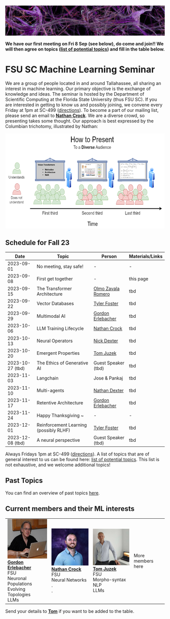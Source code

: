 ![Inspiring_banner](inspiring_banner2.jpg)

**We have our first meeting on Fri 8 Sep (see below), do come and join!! We will then agree on topics ([list of potential topics](/materials/topics.txt)) and fill in the table below.**

# FSU SC Machine Learning Seminar

We are a group of people located in and around Tallahassee, all sharing an interest in machine learning. Our primary objective is the exchange of knowledge and ideas. The seminar is hosted by the Department of Scientific Computing at the Florida State University (thus FSU SC). If you are interested in getting to know us and possibly joining, we convene every Friday at 1pm at SC-499 ([directions](https://goo.gl/maps/BJLxE3Q7H1MTBqMu6)). To become a part of our mailing list, please send an email to [**Nathan Crock**](https://www.sc.fsu.edu/people?uid=ndc08). We are a diverse crowd, so presenting takes some thought. Our approach is best expressed by the Columbian trichotomy, illustrated by Nathan: 

<img src="member_jpgs/columbian_trichotomy.jpg" alt="columbian_trichotomy.jpg" width="1200" height="300">

## Schedule for Fall 23

| Date       | Topic        | Person | Materials/Links |
|------------|--------------|--------|-----------------|
| 2023-09-01 | No meeting, stay safe! | - | - |
| 2023-09-08 | First get together | - | this page |
| 2023-09-15 | The Transformer Architecture | [Olmo Zavala Romero](https://www.sc.fsu.edu/people?uid=osz09) |  tbd |
| 2023-09-22 | Vector Databases | [Tyler Foster](https://www.linkedin.com/in/tyler-foster-04a796b5) | tbd |
| 2023-09-29 | Multimodal AI | [Gordon Erlebacher](https://www.sc.fsu.edu/people/faculty?uid=gerlebacher) | tbd |
| 2023-10-06 | LLM Training Lifecycle | [Nathan Crock](https://www.sc.fsu.edu/people?uid=ndc08) | tbd |
| 2023-10-13 | Neural Operators | [Nick Dexter](https://www.sc.fsu.edu/people?uid=nd22f) | tbd |
| 2023-10-20 | Emergent Properties | [Tom Juzek](https://modlang.fsu.edu/person/tom-juzek) | tbd |
| 2023-10-27 (tbd) | The Ethics of Generative AI | Guest Speaker (tbd) | tbd |
| 2023-11-03 | Langchain | Jose & Pankaj | tbd |
| 2023-11-10 | Multi-agents | [Nathan Dexter](https://www.sc.fsu.edu/people?uid=ndc08) | tbd |
| 2023-11-17 | Retentive Architecture | [Gordon Erlebacher](https://www.sc.fsu.edu/people/faculty?uid=gerlebacher) | tbd |
| 2023-11-24 | Happy Thanksgiving ~ | - | - |
| 2023-12-01 | Reinforcement Learning (possibly RLHF) | [Tyler Foster](https://www.linkedin.com/in/tyler-foster-04a796b5) | tbd |
| 2023-12-08 (tbd) | A neural perspective | Guest Speaker (tbd) | tbd |

Always Fridays 1pm at SC-499 ([directions](https://goo.gl/maps/BJLxE3Q7H1MTBqMu6)). A list of topics that are of general interest to us can be found here: [list of potential topics](/materials/topics.txt). This list is not exhaustive, and we welcome additional topics!


## Past Topics

You can find an overview of past topics [here](#). 

## Current members and their ML interests

|            |            |            |            |
|------------|------------|------------|------------|
| <img src="member_jpgs/gerlebacher.jpg" alt="gerlebacher.jpg" width="196"> <br /> [**Gordon Erlebacher**](https://www.sc.fsu.edu/people/faculty?uid=gerlebacher) <br /> FSU <br /> Neuronal Populations <br /> Evolving Topologies <br /> LLMs | <img src="member_jpgs/ncrock.jpg" alt="ncrock.jpg" width="196"> <br /> [**Nathan Crock**](https://www.sc.fsu.edu/people?uid=ndc08) <br /> FSU <br /> Neural Networks <br /> . <br /> . | <img src="member_jpgs/tjuzek2.jpg" alt="tjuzek.jpg" width="196"> <br /> [**Tom Juzek**](https://modlang.fsu.edu/person/tom-juzek) <br /> FSU <br /> Morpho-syntax <br /> NLP <br /> LLMs | More members here |

Send your details to [**Tom**](https://modlang.fsu.edu/person/tom-juzek) if you want to be added to the table. 


